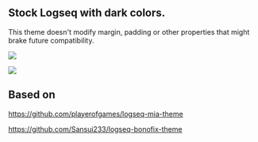 ## Stock Logseq with dark colors.

This theme doesn't modify margin, padding or other properties that might brake future compatibility.

![](https://i.imgur.com/hiWFVwi.png)

![](https://i.imgur.com/Ou3GKUs.png)

## Based on

https://github.com/playerofgames/logseq-mia-theme

https://github.com/Sansui233/logseq-bonofix-theme
